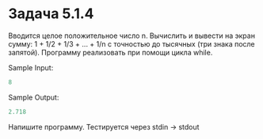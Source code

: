 # Задача 5.1.4

Вводится целое положительное число n. Вычислить и вывести на экран сумму: 1 + 1/2 + 1/3 + ... + 1/n с точностью до тысячных (три знака после запятой). Программу реализовать при помощи цикла while.

Sample Input:

```python
8
```

Sample Output:

```python
2.718
```

Напишите программу. Тестируется через stdin → stdout
